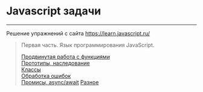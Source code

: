 # Javascript задачи
***

Решение упражнений с сайта https://learn.javascript.ru/  

> Первая часть. Язык программирования JavaScript.
>
> [Продвинутая работа с функциями](1-function)  
> [Прототипы, наследование](2-prototype)  
> [Классы](3-classes)   
> [Обработка ошибок](4-errors)  
> [Промисы, async/await](5-promice)
> [Разное](6-other)